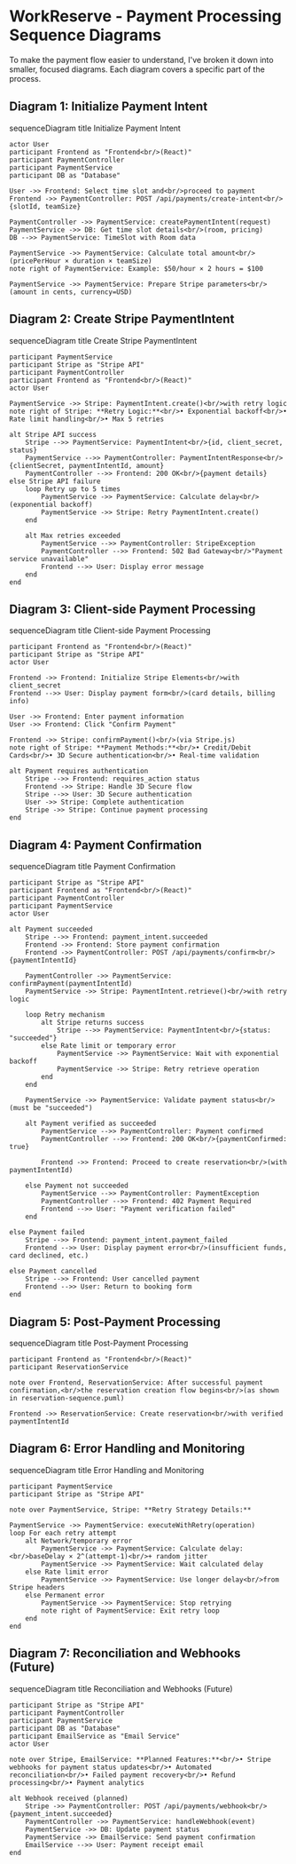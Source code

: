 # WorkReserve - Payment Processing Sequence Diagrams

To make the payment flow easier to understand, I've broken it down into smaller, focused diagrams. Each diagram covers a specific part of the process.

## Diagram 1: Initialize Payment Intent

sequenceDiagram
    title Initialize Payment Intent

    actor User
    participant Frontend as "Frontend<br/>(React)"
    participant PaymentController
    participant PaymentService
    participant DB as "Database"

    User ->> Frontend: Select time slot and<br/>proceed to payment
    Frontend ->> PaymentController: POST /api/payments/create-intent<br/>{slotId, teamSize}

    PaymentController ->> PaymentService: createPaymentIntent(request)
    PaymentService ->> DB: Get time slot details<br/>(room, pricing)
    DB -->> PaymentService: TimeSlot with Room data

    PaymentService ->> PaymentService: Calculate total amount<br/>(pricePerHour × duration × teamSize)
    note right of PaymentService: Example: $50/hour × 2 hours = $100

    PaymentService ->> PaymentService: Prepare Stripe parameters<br/>(amount in cents, currency=USD)

## Diagram 2: Create Stripe PaymentIntent

sequenceDiagram
    title Create Stripe PaymentIntent

    participant PaymentService
    participant Stripe as "Stripe API"
    participant PaymentController
    participant Frontend as "Frontend<br/>(React)"
    actor User

    PaymentService ->> Stripe: PaymentIntent.create()<br/>with retry logic
    note right of Stripe: **Retry Logic:**<br/>• Exponential backoff<br/>• Rate limit handling<br/>• Max 5 retries

    alt Stripe API success
        Stripe -->> PaymentService: PaymentIntent<br/>{id, client_secret, status}
        PaymentService -->> PaymentController: PaymentIntentResponse<br/>{clientSecret, paymentIntentId, amount}
        PaymentController -->> Frontend: 200 OK<br/>{payment details}
    else Stripe API failure
        loop Retry up to 5 times
            PaymentService ->> PaymentService: Calculate delay<br/>(exponential backoff)
            PaymentService ->> Stripe: Retry PaymentIntent.create()
        end
        
        alt Max retries exceeded
            PaymentService -->> PaymentController: StripeException
            PaymentController -->> Frontend: 502 Bad Gateway<br/>"Payment service unavailable"
            Frontend -->> User: Display error message
        end
    end

## Diagram 3: Client-side Payment Processing

sequenceDiagram
    title Client-side Payment Processing

    participant Frontend as "Frontend<br/>(React)"
    participant Stripe as "Stripe API"
    actor User

    Frontend ->> Frontend: Initialize Stripe Elements<br/>with client_secret
    Frontend -->> User: Display payment form<br/>(card details, billing info)

    User ->> Frontend: Enter payment information
    User ->> Frontend: Click "Confirm Payment"

    Frontend ->> Stripe: confirmPayment()<br/>(via Stripe.js)
    note right of Stripe: **Payment Methods:**<br/>• Credit/Debit Cards<br/>• 3D Secure authentication<br/>• Real-time validation

    alt Payment requires authentication
        Stripe -->> Frontend: requires_action status
        Frontend ->> Stripe: Handle 3D Secure flow
        Stripe -->> User: 3D Secure authentication
        User ->> Stripe: Complete authentication
        Stripe ->> Stripe: Continue payment processing
    end

## Diagram 4: Payment Confirmation

sequenceDiagram
    title Payment Confirmation

    participant Stripe as "Stripe API"
    participant Frontend as "Frontend<br/>(React)"
    participant PaymentController
    participant PaymentService
    actor User

    alt Payment succeeded
        Stripe -->> Frontend: payment_intent.succeeded
        Frontend ->> Frontend: Store payment confirmation
        Frontend ->> PaymentController: POST /api/payments/confirm<br/>{paymentIntentId}
        
        PaymentController ->> PaymentService: confirmPayment(paymentIntentId)
        PaymentService ->> Stripe: PaymentIntent.retrieve()<br/>with retry logic
        
        loop Retry mechanism
            alt Stripe returns success
                Stripe -->> PaymentService: PaymentIntent<br/>{status: "succeeded"}
            else Rate limit or temporary error
                PaymentService ->> PaymentService: Wait with exponential backoff
                PaymentService ->> Stripe: Retry retrieve operation
            end
        end
        
        PaymentService ->> PaymentService: Validate payment status<br/>(must be "succeeded")
        
        alt Payment verified as succeeded
            PaymentService -->> PaymentController: Payment confirmed
            PaymentController -->> Frontend: 200 OK<br/>{paymentConfirmed: true}
            
            Frontend ->> Frontend: Proceed to create reservation<br/>(with paymentIntentId)
            
        else Payment not succeeded
            PaymentService -->> PaymentController: PaymentException
            PaymentController -->> Frontend: 402 Payment Required
            Frontend -->> User: "Payment verification failed"
        end
        
    else Payment failed
        Stripe -->> Frontend: payment_intent.payment_failed
        Frontend -->> User: Display payment error<br/>(insufficient funds, card declined, etc.)
        
    else Payment cancelled
        Stripe -->> Frontend: User cancelled payment
        Frontend -->> User: Return to booking form
    end

## Diagram 5: Post-Payment Processing

sequenceDiagram
    title Post-Payment Processing

    participant Frontend as "Frontend<br/>(React)"
    participant ReservationService

    note over Frontend, ReservationService: After successful payment confirmation,<br/>the reservation creation flow begins<br/>(as shown in reservation-sequence.puml)

    Frontend ->> ReservationService: Create reservation<br/>with verified paymentIntentId

## Diagram 6: Error Handling and Monitoring

sequenceDiagram
    title Error Handling and Monitoring

    participant PaymentService
    participant Stripe as "Stripe API"

    note over PaymentService, Stripe: **Retry Strategy Details:**

    PaymentService ->> PaymentService: executeWithRetry(operation)
    loop For each retry attempt
        alt Network/temporary error
            PaymentService ->> PaymentService: Calculate delay:<br/>baseDelay × 2^(attempt-1)<br/>+ random jitter
            PaymentService ->> PaymentService: Wait calculated delay
        else Rate limit error
            PaymentService ->> PaymentService: Use longer delay<br/>from Stripe headers
        else Permanent error
            PaymentService ->> PaymentService: Stop retrying
            note right of PaymentService: Exit retry loop
        end
    end

## Diagram 7: Reconciliation and Webhooks (Future)

sequenceDiagram
    title Reconciliation and Webhooks (Future)

    participant Stripe as "Stripe API"
    participant PaymentController
    participant PaymentService
    participant DB as "Database"
    participant EmailService as "Email Service"
    actor User

    note over Stripe, EmailService: **Planned Features:**<br/>• Stripe webhooks for payment status updates<br/>• Automated reconciliation<br/>• Failed payment recovery<br/>• Refund processing<br/>• Payment analytics

    alt Webhook received (planned)
        Stripe ->> PaymentController: POST /api/payments/webhook<br/>{payment_intent.succeeded}
        PaymentController ->> PaymentService: handleWebhook(event)
        PaymentService ->> DB: Update payment status
        PaymentService ->> EmailService: Send payment confirmation
        EmailService -->> User: Payment receipt email
    end
